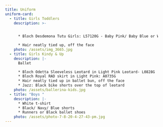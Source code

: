 ```yaml
---
title: Uniform
uniform-card:
  - title: Girls Toddlers
    description: >-
      

      * Bloch Desdemona Tutu Girls: L57120G - Baby Pink/ Baby Blue or White (your choice)

      * Hair neatly tied up, off the face
    photo: /assets/img_3665.jpg
  - title: Girls Kindy & Up
    description: |-
      Ballet

      * Bloch Odetta Sleeveless Leotard in Light Pink Leotard- L0828G
      * Bloch Royal RAD skirt in Light Pink: A0735G 
      * Hair neatly tied up in ballet bun, off the face
      * Jazz: Black bike shorts over the top of leotard
    photo: /assets/ballerina-kids.jpg
  - title: "Boys "
    description: |-
      * White t-shirt
      * Black/ Navy/ Blue shorts
      * Runners or Black ballet shoes
    photo: /assets/photo-7-8-20-4-27-43-pm.jpg
---
```

